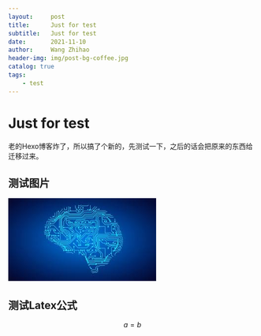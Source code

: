 ```yaml
---
layout:     post
title:      Just for test
subtitle:   Just for test
date:       2021-11-10
author:     Wang Zhihao
header-img: img/post-bg-coffee.jpg
catalog: true
tags:
    - test
---
```


# Just for test
老的Hexo博客炸了，所以搞了个新的，先测试一下，之后的话会把原来的东西给迁移过来。

## 测试图片
![test](https://github.com/LOOKCC/LOOKCC.github.io/raw/main/img/machine-leaining.jpg) 
## 测试Latex公式

$$ a = b $$

